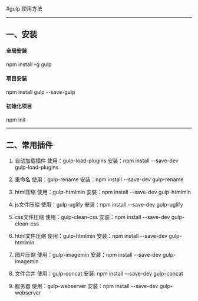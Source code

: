 #gulp 使用方法

------------


## 一、安装
#### 全局安装
   npm install -g gulp
#### 项目安装
   npm install gulp --save-gulp
#### 初始化项目
   npm init

------------
## 二、常用插件
1. 自动加载插件
    使用：gulp-load-plugins
    安装：npm install --save-dev gulp-load-plugins

2. 重命名
    使用：gulp-rename
    安装：npm install --save-dev gulp-rename

4. html压缩
    使用：gulp-htmlmin
    安装：npm install --save-dev gulp-htmlmin

3. js文件压缩
    使用：gulp-uglify
    安装：npm install --save-dev gulp-uglify

4. css文件压缩
    使用：gulp-clean-css
    安装：npm install --save-dev gulp-clean-css

5. html文件压缩
    使用：gulp-htmlmin
    安装：npm install --save-dev gulp-htmlmin

6. 图片压缩
    使用：gulp-imagemin
    安装：npm install --save-dev gulp-imagemin

7. 文件合并
    使用：gulp-concat
    安装: npm install --save-dev gulp-concat

8. 服务器
    使用：gulp-webserver
    安装：npm install --save-dev gulp-webserver

